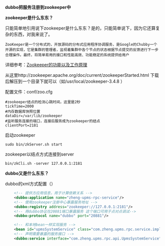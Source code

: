 **dubbo把服务注册到zookeeper中** 



**zookeeper是什么东东？** 

只能简单地引用说下zookeeper是什么东东？是的，只能简单说下，因为它还算复杂的东西，对我来说了。

```
ZooKeeper是一个分布式的，开放源码的分布式应用程序协调服务，是Google的Chubby一个开源的实现，它是集群的管理者，监视着集群中各个节点的状态根据节点提交的反馈进行下一步合理操作。最终，将简单易用的接口和性能高效、功能稳定的系统提供给用户
```

详细参考：[Zookeeper的功能以及工作原理](https://www.cnblogs.com/felixzh/p/5869212.html) 



从这里http://zookeeper.apache.org/doc/current/zookeeperStarted.html 下载后解压到一个目录下就可以（如/usr/local/zookeeper-3.4.8 ）

配置文件：conf/zoo.cfg

```
#zookeeper结点的检测心跳时间，这里是2秒
tickTime=2000
#内存数据库快照位置
dataDir=/var/lib/zookeeper
#监听服务连接的端口，连接后服务成为zookeeper的结点
clientPort=2181
```

启动zookeeper

```shell
sudo bin/zkServer.sh start
```

zookeeper以结点方式连接到server

```shell
bin/zkCli.sh -server 127.0.0.1:2181
```



**dubbo又是什么东东？**





dubbo的xml方式配置（）

```xml
    <!-- 提供方应用信息，用于计算依赖关系 -->
	<dubbo:application name="zheng-upms-rpc-service"/>
	<!-- 使用zookeeper注册中心暴露服务地址 -->
    <dubbo:registry address="zookeeper://127.0.0.1:2181"/>
	<!-- 用dubbo协议在20881端口暴露服务 这个端口可用于点对点调试-->
    <dubbo:protocol name="dubbo" port="20881"/>

    <!-- 和本地bean一样实现服务 -->
    <bean id="upmsSystemService" class="com.zheng.upms.rpc.service.impl.UpmsSystemServiceImpl"/>
	<!-- 声明需要暴露的服务接口 -->
    <dubbo:service interface="com.zheng.upms.rpc.api.UpmsSystemService" ref="upmsSystemService" timeout="10000"/>
```

